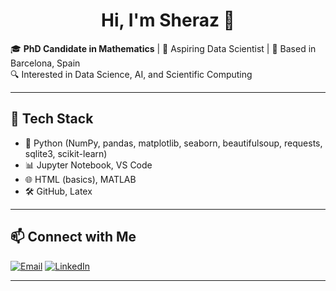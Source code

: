 <h1 align="center">Hi, I'm Sheraz 👋</h1>

🎓 **PhD Candidate in Mathematics** | 💼 Aspiring Data Scientist | 📍 Based in Barcelona, Spain  
🔍 Interested in Data Science, AI, and Scientific Computing  

---

## 🔧 Tech Stack

- 🐍 Python (NumPy, pandas, matplotlib, seaborn, beautifulsoup, requests, sqlite3, scikit-learn)
- 📊 Jupyter Notebook, VS Code
- 🌐 HTML (basics), MATLAB
- 🛠 GitHub, Latex

---

## 📫 Connect with Me

<p align="left">
  <a href="mailto:sherazahmedkhan@yahoo.com"><img alt="Email" src="https://img.shields.io/badge/Email-D14836?style=flat&logo=gmail&logoColor=white" /></a>
  <a href="https://www.linkedin.com/in/sheraz-ahmed-khan" target="_blank"><img alt="LinkedIn" src="https://img.shields.io/badge/LinkedIn-blue?style=flat&logo=linkedin&logoColor=white"/></a>
</p>

---
